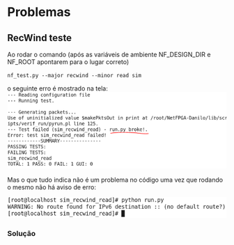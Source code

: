 # Problemas

## RecWind teste
Ao rodar o comando (após as variáveis de ambiente NF_DESIGN_DIR e NF_ROOT apontarem para o lugar correto)
```
nf_test.py --major recwind --minor read sim
```
o seguinte erro é mostrado na tela:
![Run.py broke](https://github.com/dcardos/NetFPGA-Danilo/blob/master/Pictures/RecWindTesteErro.PNG)

Mas o que tudo indica não é um problema no código uma vez que rodando o mesmo não há aviso de erro:

![Python sem erro](https://github.com/dcardos/NetFPGA-Danilo/blob/master/Pictures/RecWindTestePythonSemErro.PNG)

### Solução
